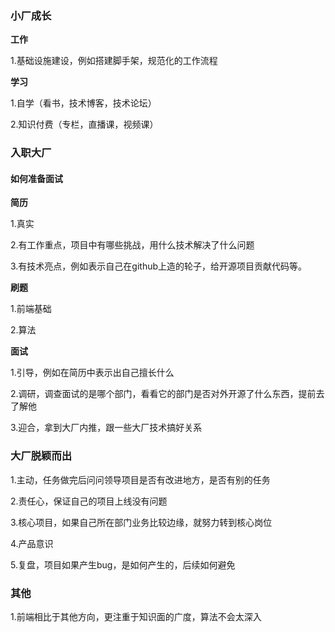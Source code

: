 ### 小厂成长

**工作**

1.基础设施建设，例如搭建脚手架，规范化的工作流程

**学习**

1.自学（看书，技术博客，技术论坛）

2.知识付费（专栏，直播课，视频课）

### 入职大厂

#### **如何准备面试**

**简历**

1.真实

2.有工作重点，项目中有哪些挑战，用什么技术解决了什么问题

3.有技术亮点，例如表示自己在github上造的轮子，给开源项目贡献代码等。

**刷题**

1.前端基础

2.算法

**面试**

1.引导，例如在简历中表示出自己擅长什么

2.调研，调查面试的是哪个部门，看看它的部门是否对外开源了什么东西，提前去了解他

3.迎合，拿到大厂内推，跟一些大厂技术搞好关系

### 大厂脱颖而出

1.主动，任务做完后问问领导项目是否有改进地方，是否有别的任务

2.责任心，保证自己的项目上线没有问题

3.核心项目，如果自己所在部门业务比较边缘，就努力转到核心岗位

4.产品意识

5.复盘，项目如果产生bug，是如何产生的，后续如何避免

### 其他

1.前端相比于其他方向，更注重于知识面的广度，算法不会太深入

